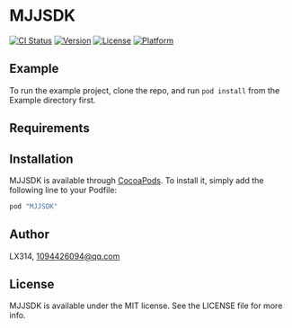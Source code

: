 # MJJSDK

[![CI Status](http://img.shields.io/travis/LX314/MJJSDK.svg?style=flat)](https://travis-ci.org/LX314/MJJSDK)
[![Version](https://img.shields.io/cocoapods/v/MJJSDK.svg?style=flat)](http://cocoapods.org/pods/MJJSDK)
[![License](https://img.shields.io/cocoapods/l/MJJSDK.svg?style=flat)](http://cocoapods.org/pods/MJJSDK)
[![Platform](https://img.shields.io/cocoapods/p/MJJSDK.svg?style=flat)](http://cocoapods.org/pods/MJJSDK)

## Example

To run the example project, clone the repo, and run `pod install` from the Example directory first.

## Requirements

## Installation

MJJSDK is available through [CocoaPods](http://cocoapods.org). To install
it, simply add the following line to your Podfile:

```ruby
pod "MJJSDK"
```

## Author

LX314, 1094426094@qq.com

## License

MJJSDK is available under the MIT license. See the LICENSE file for more info.
